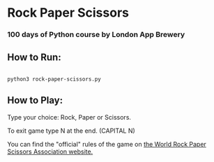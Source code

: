 # Rock Paper Scissors

### 100 days of Python course by London App Brewery

## How to Run:

```

python3 rock-paper-scissors.py

```

## How to Play:

Type your choice: Rock, Paper or Scissors.

To exit game type N at the end. (CAPITAL N)


You can find the "official" rules of the game on [the World Rock Paper Scissors Association website.](https://wrpsa.com/the-official-rules-of-rock-paper-scissors/)
